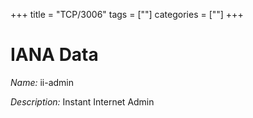 +++
title = "TCP/3006"
tags = [""]
categories = [""]
+++

# IANA Data

_Name:_ ii-admin

_Description:_ Instant Internet Admin

